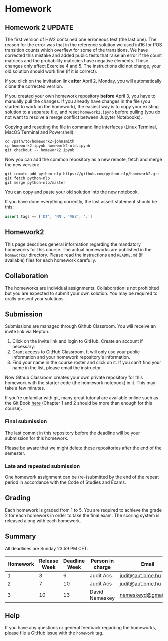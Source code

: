 # Homework

## Homework 2 UPDATE

The first version of HW2 contained one erroneous test (the last one).  The
reason for the error was that in the reference solution we used int16 for POS
transition counts which overflew for some of the transitions. We have corrected
this mistake and added public tests that raise an error if the count matrices
and the probability matricies have negative elements. These changes only affect
Exercise 4 and 5. The instructions did not change, your old solution should
work fine (if it is correct).

If you click on the invitation link **after** April 2, Monday, you will
automatically clone the corrected version.

If you created your own homework repository **before** April 3, you have to
manually pull the changes. If you already have changes in the file (you started
to work on the homework), the easiest way is to copy your existing solution to
a separate file, and reset `homework2.ipynb` before pulling (you do not want to
resolve a merge conflict between Jupyter Notebooks).

Copying and resetting the file in command line interfaces (Linux Terminal, MacOS
Terminal and Powershell):

    cd /path/to/homework2-johnsmith
    cp homework2.ipynb homework2-old.ipynb
    git checkout -- homework2.ipynb

Now you can add the common repository as a new remote, fetch and merge the new
version:

    git remote add python-nlp https://github.com/python-nlp/homework2.git
    git fetch python-nlp
    git merge python-nlp/master

You can copy and paste your old solution into the new notebook.

If you have done everything correctly, the last assert statement should be
this:

~~~python
assert tags == ['DT', 'NN', 'VBZ', '.']
~~~

## Homework2

This page describes general information regarding the mandatory homeworks for this course.
The actual homeworks are published in the `homeworks/` directory.
Please read the instructions and `README.md` (if available) files for each homework carefully.

## Collaboration

The homeworks are individual assignments.
Collaboration is not prohibited but you are expected to submit your own solution.
You may be required to orally present your solutions.

## Submission

Submissions are managed through Github Classroom. You will receive an invite link via
Neptun.

1. Click on the invite link and login to GitHub. Create an account if necessary.
2. Grant access to GitHub Classroom. It will only use your public information
   and your homework repository's information.
3. Find your name in the course roster and click on it. If you can't find your
   name in the list, please email the instructor.

Now Github Classroom creates your own private repository for this homework with
the starter code (the homework notebook) in it. This may take a few minutes.

If you're unfamilar with git, many great tutorial are available online such as
the Git Book [here](https://git-scm.com/book/en/v2) (Chapter 1 and 2 should be
more than enough for this course).

### Final submission

The last commit in this repository before the deadline will be your submission
for this homework.

Please be aware that we might delete these repositories after the end of the
semester.

### Late and repeated submission

One homework assignment can be (re-)submitted by the end of the repeat period
in accordance with the Code of Studies and Exams.

## Grading

Each homework is graded from 1 to 5.
You are required to achieve the grade 2 for each homework in order to take the final exam.
The scoring system is released along with each homework.

## Summary

All deadlines are Sunday 23:59 PM CET.

| Homework | Release Week | Deadline Week | Person in charge | Email |
| ---- | ---- | ---- | ---- | ---- |
| 1 | 3 | 6 | Judit Acs | judit@aut.bme.hu |
| 2 | 7 | 10 | Judit Acs | judit@aut.bme.hu |
| 3 | 10 | 13 | David Nemeskey | nemeskeyd@gmail.com |

## Help

If you have any questions or general feedback regarding the homeworks, please file a GitHub issue with the `homework` tag.
